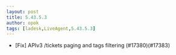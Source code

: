 ```yaml
---
layout: post
title: 5.43.5.3
author: opok
tags: [ladesk,LiveAgent,5.43.5.3]
---
```

- [Fix] APIv3 /tickets paging and tags filtering (#17380)(#17383)
